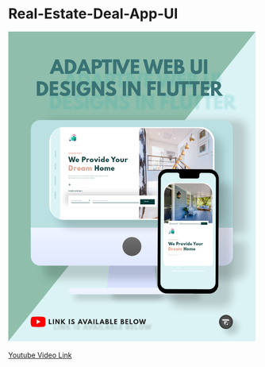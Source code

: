 # Real-Estate-Deal-App-UI

![Preview of the app](https://github.com/KumarArab/Real-Estate-Deal-App-UI/blob/master/thumb.png?raw=true)

[Youtube Video Link](https://www.youtube.com/watch?v=VfWG1MOreTM)
